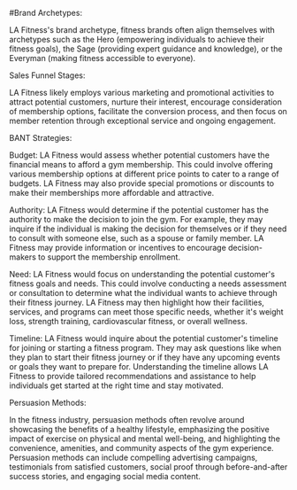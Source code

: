 #Brand Archetypes:

LA Fitness's brand archetype, fitness brands often align themselves with archetypes such as the Hero (empowering individuals to achieve their fitness goals), the Sage (providing expert guidance and knowledge), or the Everyman (making fitness accessible to everyone).

Sales Funnel Stages: 

LA Fitness likely employs various marketing and promotional activities to attract potential customers, nurture their interest, encourage consideration of membership options, facilitate the conversion process, and then focus on member retention through exceptional service and ongoing engagement.

BANT Strategies: 

Budget: LA Fitness would assess whether potential customers have the financial means to afford a gym membership. This could involve offering various membership options at different price points to cater to a range of budgets. LA Fitness may also provide special promotions or discounts to make their memberships more affordable and attractive. 

Authority: LA Fitness would determine if the potential customer has the authority to make the decision to join the gym. For example, they may inquire if the individual is making the decision for themselves or if they need to consult with someone else, such as a spouse or family member. LA Fitness may provide information or incentives to encourage decision-makers to support the membership enrollment. 

Need: LA Fitness would focus on understanding the potential customer's fitness goals and 
needs. This could involve conducting a needs assessment or consultation to determine what the individual wants to achieve through their fitness journey. LA Fitness may then highlight how their facilities, services, and programs can meet those specific needs, whether it's weight loss, strength training, cardiovascular fitness, or overall wellness. 

Timeline: LA Fitness would inquire about the potential customer's timeline for joining or starting a fitness program. They may ask questions like when they plan to start their fitness journey or if they have any upcoming events or goals they want to prepare for. Understanding the timeline allows LA Fitness to provide tailored recommendations and assistance to help individuals get started at the right time and stay motivated.


Persuasion Methods: 

In the fitness industry, persuasion methods often revolve around showcasing the benefits of a healthy lifestyle, emphasizing the positive impact of exercise on physical and mental well-being, and highlighting the convenience, amenities, and community aspects of the gym experience. Persuasion methods can include compelling advertising campaigns, testimonials from satisfied customers, social proof through before-and-after success stories, and engaging social media content.


